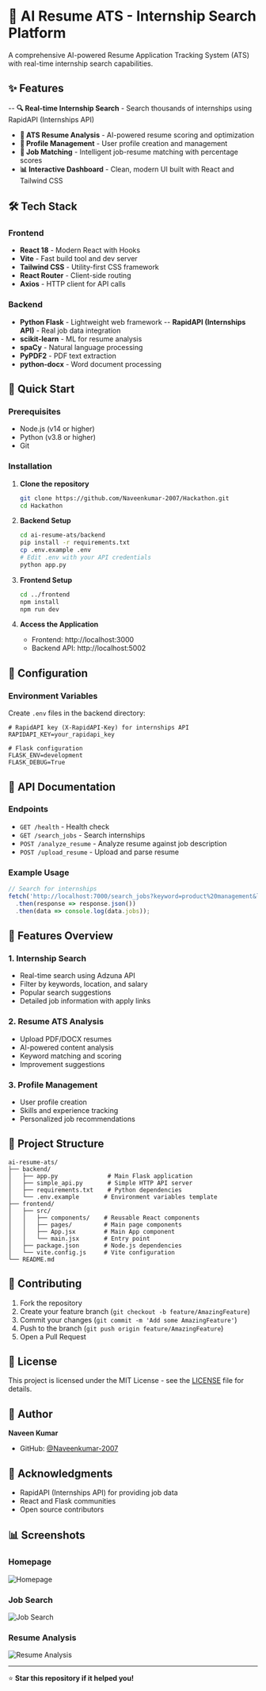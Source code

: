 # 🚀 AI Resume ATS - Internship Search Platform

A comprehensive AI-powered Resume Application Tracking System (ATS) with real-time internship search capabilities.

## ✨ Features

-- **🔍 Real-time Internship Search** - Search thousands of internships using RapidAPI (Internships API)
- **📄 ATS Resume Analysis** - AI-powered resume scoring and optimization
- **👤 Profile Management** - User profile creation and management
- **🎯 Job Matching** - Intelligent job-resume matching with percentage scores
- **📊 Interactive Dashboard** - Clean, modern UI built with React and Tailwind CSS

## 🛠️ Tech Stack

### Frontend
- **React 18** - Modern React with Hooks
- **Vite** - Fast build tool and dev server
- **Tailwind CSS** - Utility-first CSS framework
- **React Router** - Client-side routing
- **Axios** - HTTP client for API calls

### Backend
- **Python Flask** - Lightweight web framework
-- **RapidAPI (Internships API)** - Real job data integration
- **scikit-learn** - ML for resume analysis
- **spaCy** - Natural language processing
- **PyPDF2** - PDF text extraction
- **python-docx** - Word document processing

## 🚀 Quick Start

### Prerequisites
- Node.js (v14 or higher)
- Python (v3.8 or higher)
- Git

### Installation

1. **Clone the repository**
   ```bash
   git clone https://github.com/Naveenkumar-2007/Hackathon.git
   cd Hackathon
   ```

2. **Backend Setup**
   ```bash
   cd ai-resume-ats/backend
   pip install -r requirements.txt
   cp .env.example .env
   # Edit .env with your API credentials
   python app.py
   ```

3. **Frontend Setup**
   ```bash
   cd ../frontend
   npm install
   npm run dev
   ```

4. **Access the Application**
   - Frontend: http://localhost:3000
   - Backend API: http://localhost:5002

## 🔧 Configuration

### Environment Variables

Create `.env` files in the backend directory:

```env
# RapidAPI key (X-RapidAPI-Key) for internships API
RAPIDAPI_KEY=your_rapidapi_key

# Flask configuration
FLASK_ENV=development
FLASK_DEBUG=True
```

## 📖 API Documentation

### Endpoints

- `GET /health` - Health check
- `GET /search_jobs` - Search internships
- `POST /analyze_resume` - Analyze resume against job description
- `POST /upload_resume` - Upload and parse resume

### Example Usage

```javascript
// Search for internships
fetch('http://localhost:7000/search_jobs?keyword=product%20management&location=india')
  .then(response => response.json())
  .then(data => console.log(data.jobs));
```

## 🎯 Features Overview

### 1. Internship Search
- Real-time search using Adzuna API
- Filter by keywords, location, and salary
- Popular search suggestions
- Detailed job information with apply links

### 2. Resume ATS Analysis
- Upload PDF/DOCX resumes
- AI-powered content analysis
- Keyword matching and scoring
- Improvement suggestions

### 3. Profile Management
- User profile creation
- Skills and experience tracking
- Personalized job recommendations

## 📁 Project Structure

```
ai-resume-ats/
├── backend/
│   ├── app.py              # Main Flask application
│   ├── simple_api.py       # Simple HTTP API server
│   ├── requirements.txt    # Python dependencies
│   └── .env.example       # Environment variables template
├── frontend/
│   ├── src/
│   │   ├── components/    # Reusable React components
│   │   ├── pages/         # Main page components
│   │   ├── App.jsx        # Main App component
│   │   └── main.jsx       # Entry point
│   ├── package.json       # Node.js dependencies
│   └── vite.config.js     # Vite configuration
└── README.md
```

## 🤝 Contributing

1. Fork the repository
2. Create your feature branch (`git checkout -b feature/AmazingFeature`)
3. Commit your changes (`git commit -m 'Add some AmazingFeature'`)
4. Push to the branch (`git push origin feature/AmazingFeature`)
5. Open a Pull Request

## 📝 License

This project is licensed under the MIT License - see the [LICENSE](LICENSE) file for details.

## 👤 Author

**Naveen Kumar**
- GitHub: [@Naveenkumar-2007](https://github.com/Naveenkumar-2007)

## 🙏 Acknowledgments

- RapidAPI (Internships API) for providing job data
- React and Flask communities
- Open source contributors

## 📊 Screenshots

### Homepage
![Homepage](./screenshots/homepage.png)

### Job Search
![Job Search](./screenshots/job-search.png)

### Resume Analysis
![Resume Analysis](./screenshots/resume-analysis.png)

---

⭐ **Star this repository if it helped you!**